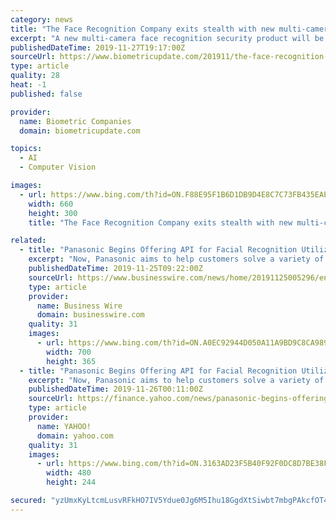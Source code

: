 ```yaml
---
category: news
title: "The Face Recognition Company exits stealth with new multi-camera biometric security offering"
excerpt: "A new multi-camera face recognition security product will be introduced by The Face Recognition Company (FRC) at the upcoming International Security Expo in London, bringing the company out of stealth after three years of development. FRC claims its security system is the first “ultra-accurate” technology optimized for commercial businesses ..."
publishedDateTime: 2019-11-27T19:17:00Z
sourceUrl: https://www.biometricupdate.com/201911/the-face-recognition-company-exits-stealth-with-new-multi-camera-biometric-security-offering
type: article
quality: 28
heat: -1
published: false

provider:
  name: Biometric Companies
  domain: biometricupdate.com

topics:
  - AI
  - Computer Vision

images:
  - url: https://www.bing.com/th?id=ON.F88E95F1B6D1DB9D4E8C7C73FB435EAE
    width: 660
    height: 300
    title: "The Face Recognition Company exits stealth with new multi-camera biometric security offering"

related:
  - title: "Panasonic Begins Offering API for Facial Recognition Utilizing Deep Learning Technology"
    excerpt: "Now, Panasonic aims to help customers solve a variety of challenges by offering an API for this same technology. The API enables deep-learning powered facial recognition technology via a cloud-based service. Strengths of Panasonic’s facial recognition technology: Feature quantity generation method of recognizing the whole face and certain ..."
    publishedDateTime: 2019-11-25T09:22:00Z
    sourceUrl: https://www.businesswire.com/news/home/20191125005296/en/Panasonic-Begins-Offering-API-Facial-Recognition-Utilizing
    type: article
    provider:
      name: Business Wire
      domain: businesswire.com
    quality: 31
    images:
      - url: https://www.bing.com/th?id=ON.A0EC92944D050A11A9BD9C8CA989DD5A
        width: 700
        height: 365
  - title: "Panasonic Begins Offering API for Facial Recognition Utilizing Deep Learning Technology"
    excerpt: "Now, Panasonic aims to help customers solve a variety of challenges by offering an API for this same technology. The API enables deep-learning powered facial recognition technology via a cloud-based service. Strengths of Panasonic’s facial recognition technology: Feature quantity generation method of recognizing the whole face and certain ..."
    publishedDateTime: 2019-11-26T00:11:00Z
    sourceUrl: https://finance.yahoo.com/news/panasonic-begins-offering-api-facial-090200840.html
    type: article
    provider:
      name: YAHOO!
      domain: yahoo.com
    quality: 31
    images:
      - url: https://www.bing.com/th?id=ON.3163AD23F5B40F92F0DC8D7BE38F3582
        width: 480
        height: 244

secured: "yzUmxKyLtcmLusvRFkHO7IV5Ydue0Jg6M5Ihu18GgdXtSiwbt7mbgPAkcfOT42HGyGD1cJ3V2NdY86cngmnZuv+Zrw9VsEMZSmatajBED9VIQgAiVCVNAPeihh3VQqGO+ZtgESpJodmEfyDOwagByxH6DFRz5bICoEWy+7g2tu8PshCFn4+H8frvUjwtccO5TwgBqt0U8J5Lie1zEYv0rCjLMwbrVom9X2eT1EEJn0p7oYisDoKH+YKkNd+22rDf019JJsbs+oNjUra+j6zT8g==;gdfkqEfmhUoegdAILtSAnA=="
---
```


